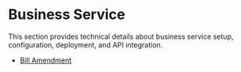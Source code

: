 # Business Service

This section provides technical details about business service setup, configuration, deployment, and API integration.

* [Bill Amendment](bill-amendment/)



